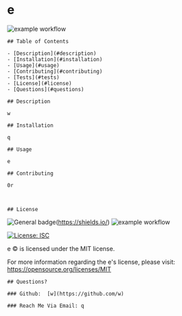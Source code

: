 # e
   ![example workflow](https://img.shields.io/badge/license-Apache%20License%202.0-blue)

    ## Table of Contents
    
    - [Description](#description)
    - [Installation](#installation)
    - [Usage](#usage)
    - [Contributing](#contributing)
    - [Tests](#tests)
    - [License](#license)
    - [Questions](#questions)
    
    ## Description 
    
    w
    
    ## Installation 
    
    q
    
    ## Usage 
    
    e
    
    ## Contributing 
    
    0r
    
  
    
    ## License
   ![General badge](https://img.shields.io/badge/License-EPL_1.0-red.svg)(https://shields.io/)
   ![example workflow](https://img.shields.io/badge/license-Apache%20License%202.0-blue)

   [![License: ISC](https://img.shields.io/badge/License-ISC-blue.svg)](https://opensource.org/licenses/ISC)
   


e © is licensed under the MIT license.  

For more information regarding the e's license, please visit: 
https://opensource.org/licenses/MIT

    
    
    ## Questions?
    
    ### Github:  [w](https://github.com/w)
    
    ### Reach Me Via Email: q

 
    
